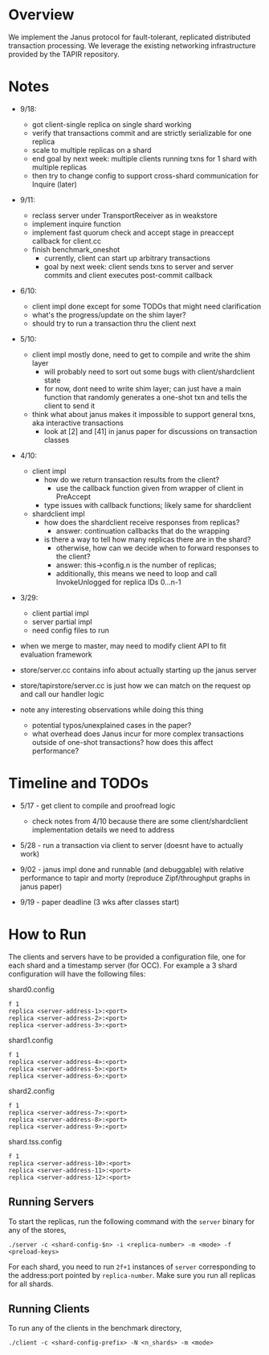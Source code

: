 # Overview
We implement the Janus protocol for fault-tolerant, replicated distributed transaction processing. We leverage the existing networking infrastructure provided by the TAPIR repository.

# Notes
- 9/18:
	- got client-single replica on single shard working
	- verify that transactions commit and are strictly serializable for one replica
	- scale to multiple replicas on a shard
	- end goal by next week: multiple clients running txns for 1 shard with multiple replicas
	- then try to change config to support cross-shard communication for Inquire (later)

- 9/11:
	- reclass server under TransportReceiver as in weakstore
	- implement inquire function
	- implement fast quorum check and accept stage in preaccept callback for client.cc
	- finish benchmark_oneshot
		- currently, client can start up arbitrary transactions
		- goal by next week: client sends txns to server and server commits and client executes post-commit callback
- 6/10:
	- client impl done except for some TODOs that might need clarification
	- what's the progress/update on the shim layer?
	- should try to run a transaction thru the client next
- 5/10:
	- client impl mostly done, need to get to compile and write the shim layer
		- will probably need to sort out some bugs with client/shardclient state
		- for now, dont need to write shim layer; can just have a main function that randomly generates a one-shot txn and tells the client to send it
	- think what about janus makes it impossible to support general txns, aka interactive transactions
		- look at [2] and [41] in janus paper for discussions on transaction classes
- 4/10:
	- client impl
		- how do we return transaction results from the client?
			- use the callback function given from wrapper of client in PreAccept
		- type issues with callback functions; likely same for shardclient
	- shardclient impl
		- how does the shardclient receive responses from replicas?
			- answer: continuation callbacks that do the wrapping
		- is there a way to tell how many replicas there are in the shard?
			- otherwise, how can we decide when to forward responses to the client?
			- answer: this->config.n is the number of replicas;
			- additionally, this means we need to loop and call InvokeUnlogged for replica IDs 0...n-1
- 3/29:
	- client partial impl
	- server partial impl
	- need config files to run

- when we merge to master, may need to modify client API to fit evaluation framework

- store/server.cc contains info about actually starting up the janus server
- store/tapirstore/server.cc is just how we can match on the request op and call our handler logic

- note any interesting observations while doing this thing
	- potential typos/unexplained cases in the paper?
	- what overhead does Janus incur for more complex transactions outside of one-shot transactions? how does this affect performance?

<!-- questions: 
	can we do this/other stuff for meng project? i know we're supposed to find an advisor for meng; would that be alvisi?
-->

# Timeline and TODOs
- 5/17 - get client to compile and proofread logic
	- check notes from 4/10 because there are some client/shardclient implementation details we need to address
- 5/28 - run a transaction via client to server (doesnt have to actually work)

- 9/02 - janus impl done and runnable (and debuggable) with relative performance to tapir and morty (reproduce Zipf/throughput graphs in janus paper)
- 9/19 - paper deadline (3 wks after classes start)

# How to Run

The clients and servers have to be provided a configuration file, one
for each shard and a timestamp server (for OCC). For example a 3 shard
configuration will have the following files:

shard0.config
```
f 1  
replica <server-address-1>:<port>
replica <server-address-2>:<port>
replica <server-address-3>:<port>
```
shard1.config
```
f 1
replica <server-address-4>:<port>
replica <server-address-5>:<port>
replica <server-address-6>:<port>
```
shard2.config
```
f 1
replica <server-address-7>:<port>
replica <server-address-8>:<port>
replica <server-address-9>:<port>
```
shard.tss.config
```
f 1
replica <server-address-10>:<port>
replica <server-address-11>:<port>
replica <server-address-12>:<port>
```

## Running Servers
To start the replicas, run the following command with the `server`
binary for any of the stores,

`./server -c <shard-config-$n> -i <replica-number> -m <mode> -f <preload-keys>`

For each shard, you need to run `2f+1` instances of `server`
corresponding to the address:port pointed by `replica-number`.
Make sure you run all replicas for all shards.


## Running Clients
To run any of the clients in the benchmark directory,

`./client -c <shard-config-prefix> -N <n_shards> -m <mode>`
